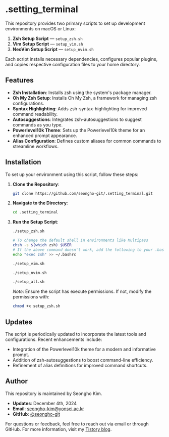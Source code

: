 # .setting_terminal
This repository provides two primary scripts to set up development environments on macOS or Linux:

1. **Zsh Setup Script** — `setup_zsh.sh`  
2. **Vim Setup Script** — `setup_vim.sh`
3. **NeoVim Setup Script** — `setup_nvim.sh`

Each script installs necessary dependencies, configures popular plugins, and copies respective configuration files to your home directory.

## Features

- **Zsh Installation**: Installs zsh using the system's package manager.
- **Oh My Zsh Setup**: Installs Oh My Zsh, a framework for managing zsh configurations.
- **Syntax Highlighting**: Adds zsh-syntax-highlighting for improved command readability.
- **Autosuggestions**: Integrates zsh-autosuggestions to suggest commands as you type.
- **Powerlevel10k Theme**: Sets up the Powerlevel10k theme for an enhanced prompt appearance.
- **Alias Configuration**: Defines custom aliases for common commands to streamline workflows.

## Installation

To set up your environment using this script, follow these steps:

1. **Clone the Repository**:

   ```bash
   git clone https://github.com/seongho-git/.setting_terminal.git
   ```

2. **Navigate to the Directory**:

   ```bash
   cd .setting_terminal
   ```

3. **Run the Setup Script**:

   ```bash
   ./setup_zsh.sh
   ```
   
   ```bash
   # To change the default shell in environments like Multipass
   chsh -s $(which zsh) $USER
   # If the above command doesn't work, add the following to your .bashrc file:
   echo "exec zsh" >> ~/.bashrc
   ```
   
   ```bash
   ./setup_vim.sh
   ```
   ```bash
   ./setup_nvim.sh
   ```
   ```bash
   ./setup_all.sh
   ```

   *Note*: Ensure the script has execute permissions. If not, modify the permissions with:

   ```bash
   chmod +x setup_zsh.sh
   ```

## Updates

The script is periodically updated to incorporate the latest tools and configurations. Recent enhancements include:

- Integration of the Powerlevel10k theme for a modern and informative prompt.
- Addition of zsh-autosuggestions to boost command-line efficiency.
- Refinement of alias definitions for improved command shortcuts.

## Author

This repository is maintained by Seongho Kim.

- **Updates**: December 4th, 2024
- **Email**: [seongho-kim@yonsei.ac.kr](mailto:seongho@yonsei.ac.kr)
- **GitHub**: [@seongho-git](https://github.com/seongho-git)

For questions or feedback, feel free to reach out via email or through GitHub.
For more information, visit my [Tistory blog](https://klue.tistory.com/78).
